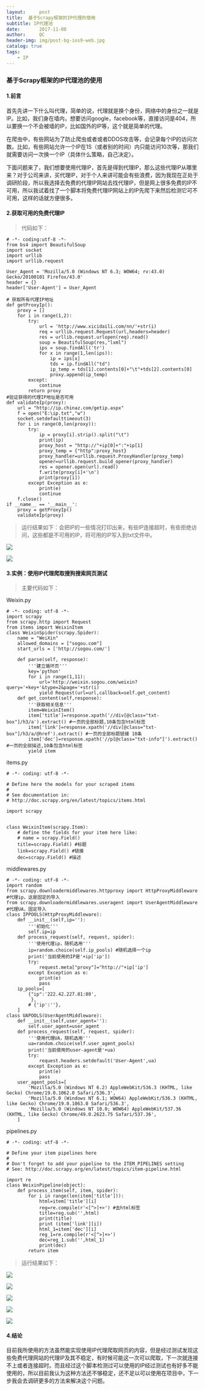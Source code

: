 ```yaml
---
layout:     post
title:  基于Scrapy框架的IP代理的使用
subtitle: IP代理池
date:       2017-11-08
author:     QC
header-img: img/post-bg-ios9-web.jpg
catalog: true
tags:
    - IP
---
```

### 基于Scrapy框架的IP代理池的使用

#### 1.前言

首先先讲一下什么叫代理，简单的说，代理就是换个身份，网络中的身份之一就是IP。比如，我们身在墙内，想要访问google，facebook等，直接访问是404，所以要换一个不会被墙的IP，比如国外的IP等，这个就是简单的代理。

在爬虫中，有些网站为了防止爬虫或者或者DDOS攻击等，会记录每个IP的访问次数。比如，有些网站允许一个IP在1S（或者别的时间）内只能访问10次等，那我们就需要访问一次换一个IP（具体什么策略，自己决定）。

下面问题来了，我们想要使用代理IP，首先是得到代理IP，那么这些代理IP从哪里来？对于公司来讲，买代理IP，对于个人来讲可能会有些浪费，因为我现在正处于调研阶段，所以我选择去免费的代理IP网站去找代理IP，但是网上很多免费的IP不可用，所以我试着找了一个脚本将免费代理IP网站上的IP先爬下来然后检测它可不可用，这样的话就方便很多。

#### 2.获取可用的免费代理IP

> 代码如下：

```
# -*- coding:utf-8 -*-
from bs4 import BeautifulSoup
import socket
import urllib
import urllib.request

User_Agent = 'Mozilla/5.0 (Windows NT 6.3; WOW64; rv:43.0) Gecko/20100101 Firefox/43.0'
header = {}
header['User-Agent'] = User_Agent

# 获取所有代理IP地址
def getProxyIp():
    proxy = []
    for i in range(1,2):
        try:
            url = 'http://www.xicidaili.com/nn/'+str(i)
            req = urllib.request.Request(url,headers=header)
            res = urllib.request.urlopen(req).read()
            soup = BeautifulSoup(res,"lxml")
            ips = soup.findAll('tr')
            for x in range(1,len(ips)):
                ip = ips[x]
                tds = ip.findAll("td")
                ip_temp = tds[1].contents[0]+"\t"+tds[2].contents[0]
                proxy.append(ip_temp)
        except:
            continue
        return proxy
#验证获得的代理IP地址是否可用
def validateIp(proxy):
    url = "http://ip.chinaz.com/getip.aspx"
    f = open("E:\ip.txt","w")
    socket.setdefaulttimeout(3)
    for i in range(0,len(proxy)):
        try:
            ip = proxy[i].strip().split("\t")
            print(ip)
            proxy_host = "http://"+ip[0]+":"+ip[1]
            proxy_temp = {"http":proxy_host}
            proxy_handler=urllib.request.ProxyHandler(proxy_temp)
            opener=urllib.request.build_opener(proxy_handler)
            res = opener.open(url).read()
            f.write(proxy[i]+'\n')
            print(proxy[i])
        except Exception as e:
            print(e)
            continue
    f.close()
if __name__ == '__main__':
    proxy = getProxyIp()
    validateIp(proxy)
```

> 运行结果如下：会把IP的一些情况打印出来，有些IP连接超时，有些拒绝访问，这些都是不可用的IP，将可用的IP写入到txt文件中。

![](https://i.imgur.com/v5BOlYg.png)

![](https://i.imgur.com/3EHgA5t.png)

#### 3.实例：使用IP代理爬取搜狗搜索网页测试

> 主要代码如下：

Weixin.py

```
# -*- coding: utf-8 -*-
import scrapy
from scrapy.http import Request
from items import WeixinItem
class WeixinSpider(scrapy.Spider):
    name = "WeiXin"
    allowed_domains = ["sogou.com"]
    start_urls = ['http://sogou.com/']

    def parse(self, response):
        '''建立循环页'''
        key='python'
        for i in range(1,11):
            url='http://weixin.sogou.com/weixin?query='+key+'&type=2&page='+str(i)
            yield Request(url=url,callback=self.get_content)
    def get_content(self,response):
        '''获取相关信息'''
        item=WeixinItem()
        item['title']=response.xpath('//div[@class="txt-box"]/h3/a').extract() #一页的全部标题,10条包含html标签
        item['link']=response.xpath('//div[@class="txt-box"]/h3/a/@href').extract() #一页的全部标题链接 10条
        item['dec']=response.xpath('//p[@class="txt-info"]').extract() #一页的全部描述,10条包含html标签
        yield item
```
items.py

```
# -*- coding: utf-8 -*-

# Define here the models for your scraped items
#
# See documentation in:
# http://doc.scrapy.org/en/latest/topics/items.html

import scrapy


class WeixinItem(scrapy.Item):
    # define the fields for your item here like:
    # name = scrapy.Field()
    title=scrapy.Field() #标题
    link=scrapy.Field() #链接
    dec=scrapy.Field() #描述

```
middlewares.py

```
# -*- coding: utf-8 -*-
import random
from scrapy.downloadermiddlewares.httpproxy import HttpProxyMiddleware #代理ip，这是固定的导入
from scrapy.downloadermiddlewares.useragent import UserAgentMiddleware #代理UA，固定导入
class IPPOOLS(HttpProxyMiddleware):
    def __init__(self,ip=''):
        '''初始化'''
        self.ip=ip
    def process_request(self, request, spider):
        '''使用代理ip，随机选用'''
        ip=random.choice(self.ip_pools) #随机选择一个ip
        print('当前使用的IP是'+ip['ip'])
        try:
            request.meta["proxy"]="http://"+ip['ip']
        except Exception as e:
            print(e)
            pass
    ip_pools=[
        {"ip":'222.42.227.81:80',
         },
        # {'ip':''},
    ]
class UAPOOLS(UserAgentMiddleware):
    def __init__(self,user_agent=''):
        self.user_agent=user_agent
    def process_request(self, request, spider):
        '''使用代理UA，随机选用'''
        ua=random.choice(self.user_agent_pools)
        print('当前使用的user-agent是'+ua)
        try:
            request.headers.setdefault('User-Agent',ua)
        except Exception as e:
            print(e)
            pass
    user_agent_pools=[
        'Mozilla/5.0 (Windows NT 6.2) AppleWebKit/536.3 (KHTML, like Gecko) Chrome/19.0.1062.0 Safari/536.3',
        'Mozilla/5.0 (Windows NT 6.1; WOW64) AppleWebKit/536.3 (KHTML, like Gecko) Chrome/19.0.1063.0 Safari/536.3',
        'Mozilla/5.0 (Windows NT 10.0; WOW64) AppleWebKit/537.36 (KHTML, like Gecko) Chrome/49.0.2623.75 Safari/537.36',
    ]
```
pipelines.py

```
# -*- coding: utf-8 -*-

# Define your item pipelines here
#
# Don't forget to add your pipeline to the ITEM_PIPELINES setting
# See: http://doc.scrapy.org/en/latest/topics/item-pipeline.html

import re
class WeixinPipeline(object):
    def process_item(self, item, spider):
        for i in range(len(item['title'])):
            html=item['title'][i]
            reg=re.compile(r'<[^>]+>') #去html标签
            title=reg.sub('',html)
            print(title)
            print (item['link'][i])
            html_1=item['dec'][i]
            reg_1=re.compile(r'<[^>]+>')
            dec=reg_1.sub('',html_1)
            print(dec)
        return item

```
> 运行结果如下：

![](https://i.imgur.com/kTn23cF.png)

![](https://i.imgur.com/XeCYKBa.png)

![](https://i.imgur.com/dUPVQ85.png)

![](https://i.imgur.com/ubBW4bL.png)

![](https://i.imgur.com/NHtWDq6.png)

#### 4.结论

目前我所使用的方法虽然能实现使用IP代理爬取网页的内容，但是经过测试发现这些免费代理网站的代理IP及其不稳定，有时候可能这一次可以爬取，下一次就连接不上或者连接超时。而且经过这个脚本检测过可以使用的IP经过测试也有好多不能使用的，所以目前我认为这种方法还不够稳定，还不足以可以使用在项目中，下一步我会去调研更多的方法来解决这个问题。
